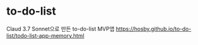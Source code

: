 # to-do-list
Claud 3.7 Sonnet으로 만든 to-do-list MVP앱
https://hosby.github.io/to-do-list/todo-list-app-memory.html
